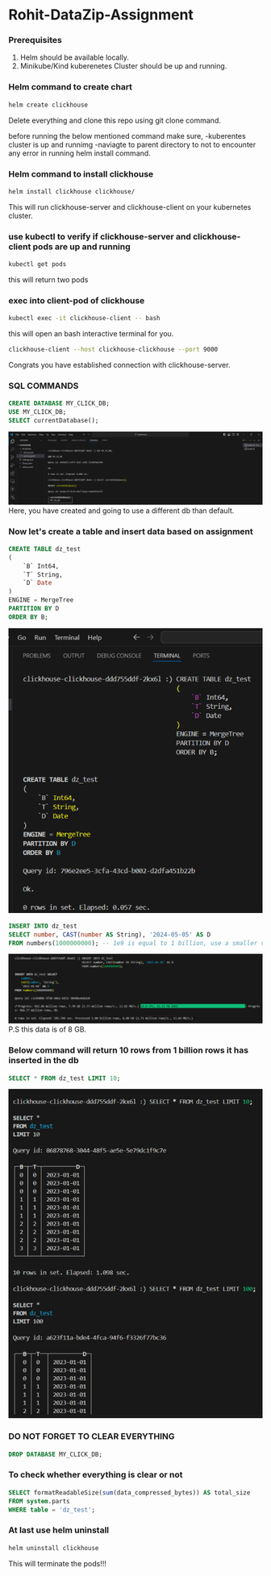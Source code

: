 # Rohit-DataZip-Assignment

### Prerequisites
1. Helm should be available locally.
2. Minikube/Kind kuberenetes Cluster should be up and running.

### Helm command to create chart
```bash
helm create clickhouse
```
Delete everything and clone this repo using git clone command.

before running the below mentioned command make sure, 
-kuberentes cluster is up and runnimg
-naviagte to parent directory to not to encounter any error in running helm install command.

### Helm command to install clickhouse 
```bash
helm install clickhouse clickhouse/
```
This will run clickhouse-server and clickhouse-client on your kubernetes cluster.
 
### use kubectl to verify if clickhouse-server and clickhouse-client pods are up and running
```bash
kubectl get pods
```
this will return two pods

### exec into client-pod of clickhouse
```bash
kubectl exec -it clickhouse-client -- bash
```
this will open an bash interactive terminal for you. 

```bash
clickhouse-client --host clickhouse-clickhouse --port 9000
```
Congrats you have established connection with clickhouse-server. 

### SQL COMMANDS
```SQL
CREATE DATABASE MY_CLICK_DB;
USE MY_CLICK_DB;
SELECT currentDatabase();
```
![SQL](https://github.com/Rohit3Pandey/Images/blob/main/Screenshot%20(106).png)
Here, you have created and going to use a different db than default. 

### Now let's create a table and insert data based on assignment
```SQL
CREATE TABLE dz_test
(
    `B` Int64,
    `T` String,
    `D` Date
)
ENGINE = MergeTree
PARTITION BY D
ORDER BY B;
```
![SQL](https://github.com/Rohit3Pandey/Images/blob/main/Screenshot%20(107).png)
```SQL
INSERT INTO dz_test
SELECT number, CAST(number AS String), '2024-05-05' AS D
FROM numbers(1000000000); -- 1e9 is equal to 1 billion, use a smaller value for testing
```
![SQL](https://github.com/Rohit3Pandey/Images/blob/main/Screenshot%20(108).png)
P.S this data is of 8 GB.

### Below command will return 10 rows from 1 billion rows it has inserted in the db
```SQL
SELECT * FROM dz_test LIMIT 10;
```
![SQL](https://github.com/Rohit3Pandey/Images/blob/main/Screenshot%20(109).png)
### DO NOT FORGET TO CLEAR EVERYTHING 
```SQL
DROP DATABASE MY_CLICK_DB;
```
### To check whether everything is clear or not 
```SQL
SELECT formatReadableSize(sum(data_compressed_bytes)) AS total_size
FROM system.parts
WHERE table = 'dz_test';
```
### At last use helm uninstall
```bash
helm uninstall clickhouse
```
This will terminate the pods!!!
